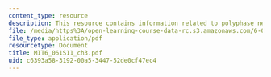 ```yaml
---
content_type: resource
description: This resource contains information related to polyphase networks.
file: /media/https%3A/open-learning-course-data-rc.s3.amazonaws.com/6-061-introduction-to-electric-power-systems-spring-2011/c6393a58319200a5344752de0cf47ec4_MIT6_061S11_ch3.pdf
file_type: application/pdf
resourcetype: Document
title: MIT6_061S11_ch3.pdf
uid: c6393a58-3192-00a5-3447-52de0cf47ec4
---
```

